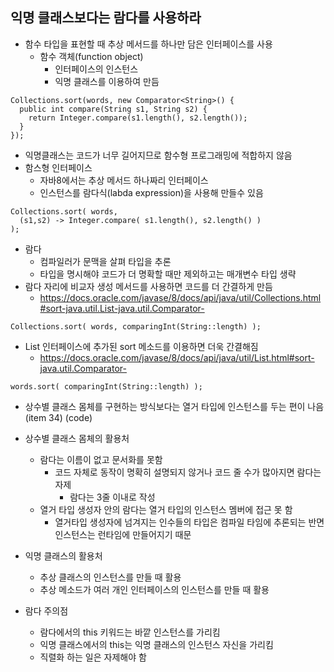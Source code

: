 ## 익명 클래스보다는 람다를 사용하라
* 함수 타입을 표현할 때 추상 메서드를 하나만 담은 인터페이스를 사용
  - 함수 객체(function object)
    - 인터페이스의 인스턴스
    - 익명 클래스를 이용하여 만듬
```
Collections.sort(words, new Comparator<String>() {
  public int compare(String s1, String s2) {
    return Integer.compare(s1.length(), s2.length());
  }
});
```
* 익명클래스는 코드가 너무 길어지므로 함수형 프로그래밍에 적합하지 않음
* 함스형 인터페이스
  - 자바8에서는 추상 메서드 하나짜리 인터페이스
  - 인스턴스를 람다식(labda expression)을 사용해 만들수 있음
```
Collections.sort( words, 
  (s1,s2) -> Integer.compare( s1.length(), s2.length() ) 
);
```
* 람다
  - 컴파일러가 문맥을 살펴 타입을 추론
  - 타입을 명시해야 코드가 더 명확할 때만 제외하고는 매개변수 타입 생략
* 람다 자리에 비교자 생성 메서드를 사용하면 코드를 더 간결하게 만듬
  - <https://docs.oracle.com/javase/8/docs/api/java/util/Collections.html#sort-java.util.List-java.util.Comparator->
```
Collections.sort( words, comparingInt(String::length) );
```
* List 인터페이스에 추가된 sort 메소드를 이용하면 더욱 간결해짐
  - <https://docs.oracle.com/javase/8/docs/api/java/util/List.html#sort-java.util.Comparator->
```
words.sort( comparingInt(String::length) );
```

* 상수별 클래스 몸체를 구현하는 방식보다는 열거 타입에 인스턴스를 두는 편이 나음(item 34) (code)

* 상수별 클래스 몸체의 활용처
  - 람다는 이름이 없고 문서화를 못함
    - 코드 자체로 동작이 명확히 설명되지 않거나 코드 줄 수가 많아지면 람다는 자제
      - 람다는 3줄 이내로 작성
  - 열거 타입 생성자 안의 람다는 열거 타입의 인스턴스 멤버에 접근 못 함
    - 열거타입 생성자에 넘겨지는 인수들의 타입은 컴파일 타임에 추론되는 반면 인스턴스는 런타임에 만들어지기 때문

* 익명 클래스의 활용처
  - 추상 클래스의 인스턴스를 만들 때 활용
  - 추상 메소드가 여러 개인 인터페이스의 인스턴스를 만들 때 활용
  
* 람다 주의점
  - 람다에서의 this 키워드는 바깥 인스턴스를 가리킴
  - 익명 클래스에서의 this는 익명 클래스의 인스턴스 자신을 가리킴
  - 직렬화 하는 일은 자제해야 함